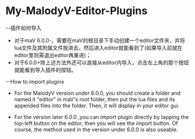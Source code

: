 # My-MalodyV-Editor-Plugins

--插件如何导入
* 对于maV 6.0.0-，需要在maV的根目录下手动创建一个editor文件夹，并将lua文件及其附属文件放进去，然后进入editor就能看到了(如果导入前就在editor里则需退出editor再重进)；
* 对于6.0.0+除上述方法外还可以直接从editor内导入，点击左上角的那个按钮就能看到导入插件的按钮。

--How to import plugins
*  For the MalodyV version under 6.0.0, you should create a folder and named it  "editor" in maV's root folder, then put the lua files and its
 appended files into the folder. Then, it will display in your editor gui.
 
*  For the version later 6.0.0 ,you can import plugin directly by tapping the top-left button on the editor, then you will see the import
button. Of course, the method used in the version under 6.0.0 is also useable.
